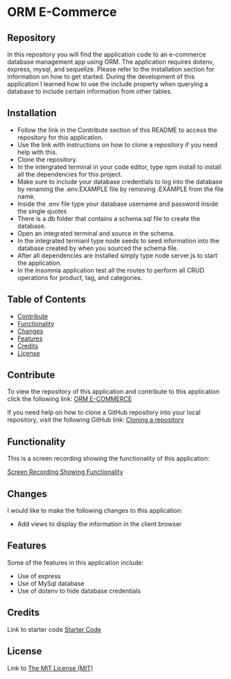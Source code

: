 # ORM E-Commerce

## Repository

In this repository you will find the application code to an e-commerce database management app using ORM. The application requires dotenv, express, mysql, and sequelize. Please refer to the installation section for information on how to get started. During the development of this application I learned how to use the include property when querying a database to include certain information from other tables. 

## Installation

- Follow the link in the Contribute section of this README to access the repository for this application. 
- Use the link with instructions on how to clone a repository if you need help with this.
- Clone the repository.
- In the intergrated terminal in your code editor, type npm install to install all the dependencies for this project.
- Make sure to include your database credentials to log into the database by renaming the .env.EXAMPLE file by removing .EXAMPLE from the file name. 
- Inside the .env file type your database username and password inside the single quotes
- There is a db folder that contains a schema.sql file to create the database.
- Open an integrated terminal and source in the schema.
- In the integrated termianl type node seeds to seed information into the database created by when you sourced the schema file.
- After all dependencies are installed simply type node server.js to start the application.
- In the insomnia application test all the routes to perform all CRUD operations for product, tag, and categories.

## Table of Contents

- [Contribute](#contribute)
- [Functionality](#functionality)
- [Changes](#changes)
- [Features](#features)
- [Credits](#credits)
- [License](#license)

## Contribute

To view the repository of this application and contribute to this application click the following link:  [ORM E-COMMERCE](https://github.com/lmansilla92/orm-e-commerce)

If you need help on how to clone a GitHub repository into your local repository, visit the following GitHub link: [Cloning a repository](https://docs.github.com/en/repositories/creating-and-managing-repositories/cloning-a-repository) 

## Functionality

This is a screen recording showing the functionality of this application:

[Screen Recording Showing Functionality](https://drive.google.com/file/d/1cy74Pq_C-TxhcdZ9ufzo6vgYVTqm7P8V/view)

## Changes

I would like to make the following changes to this application:

- Add views to display the information in the client browser 

## Features

Some of the features in this application include:

- Use of express
- Use of MySql database
- Use of dotenv to hide database credentials

## Credits

Link to starter code [Starter Code](https://github.com/coding-boot-camp/fantastic-umbrella)

## License

Link to [The MIT License (MIT)](https://github.com/lmansilla92/orm-e-commerce/blob/main/LICENSE)